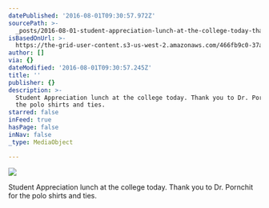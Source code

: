 ```yaml
---
datePublished: '2016-08-01T09:30:57.972Z'
sourcePath: >-
  _posts/2016-08-01-student-appreciation-lunch-at-the-college-today-thank-you-t.md
isBasedOnUrl: >-
  https://the-grid-user-content.s3-us-west-2.amazonaws.com/466fb9c0-37a8-4b89-95a5-59356fafbf89.jpg
author: []
via: {}
dateModified: '2016-08-01T09:30:57.245Z'
title: ''
publisher: {}
description: >-
  Student Appreciation lunch at the college today. Thank you to Dr. Pornchit for
  the polo shirts and ties.
starred: false
inFeed: true
hasPage: false
inNav: false
_type: MediaObject

---
```

![](https://the-grid-user-content.s3-us-west-2.amazonaws.com/466fb9c0-37a8-4b89-95a5-59356fafbf89.jpg)

Student Appreciation lunch at the college today. Thank you to Dr. Pornchit for the polo shirts and ties.